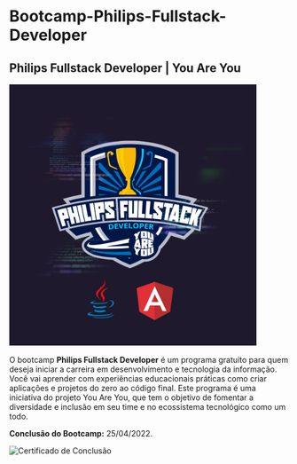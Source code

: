 # Bootcamp-Philips-Fullstack-Developer

## Philips Fullstack Developer | You Are You

![Bootcamp Philips Fullstack Developer](img/logotipo-bootcamp-philips-fullstack-developer.png)


O bootcamp **Philips Fullstack Developer**  é um programa gratuito para quem deseja iniciar a carreira em desenvolvimento e tecnologia da informação. Você vai aprender com experiências educacionais práticas como criar aplicações e projetos do zero ao código final. Este programa é uma iniciativa do projeto You Are You, que tem o objetivo de fomentar a diversidade e inclusão em seu time e no ecossistema tecnológico como um todo. 

**Conclusão do Bootcamp:**  25/04/2022.

![Certificado de Conclusão](../Bootcamp-Philips-Fullstack-Developer/certificados-dio/certificado-bootcamp-philips-developer.png)



